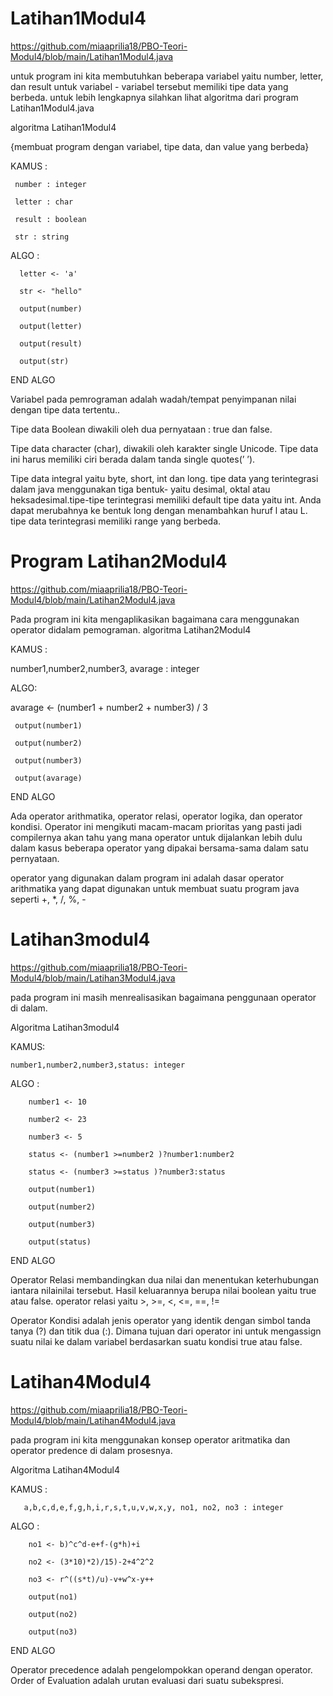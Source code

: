 # Latihan1Modul4

https://github.com/miaaprilia18/PBO-Teori-Modul4/blob/main/Latihan1Modul4.java

untuk program ini kita membutuhkan beberapa variabel yaitu number, letter, dan result untuk variabel - variabel tersebut memiliki tipe data yang berbeda. untuk lebih lengkapnya silahkan lihat algoritma dari program Latihan1Modul4.java

algoritma Latihan1Modul4

{membuat program dengan variabel, tipe data, dan value yang berbeda}

KAMUS :

     number : integer

     letter : char

     result : boolean

     str : string

ALGO :

      letter <- 'a'

      str <- "hello"

      output(number)

      output(letter)

      output(result)

      output(str)

END ALGO

Variabel pada pemrograman adalah wadah/tempat penyimpanan nilai dengan tipe data tertentu.. 

Tipe data Boolean diwakili oleh dua pernyataan : true dan false.

Tipe data character (char), diwakili oleh karakter single Unicode. Tipe data ini harus memiliki ciri berada dalam tanda single quotes(’ ’).

Tipe data integral yaitu byte, short, int dan long. tipe data yang terintegrasi dalam java menggunakan tiga bentuk- yaitu desimal, oktal atau heksadesimal.tipe-tipe terintegrasi memiliki default tipe data yaitu int. Anda dapat merubahnya ke bentuk long dengan menambahkan huruf l atau L. tipe data terintegrasi memiliki range yang berbeda.

# Program Latihan2Modul4

https://github.com/miaaprilia18/PBO-Teori-Modul4/blob/main/Latihan2Modul4.java

Pada program ini kita mengaplikasikan bagaimana cara menggunakan operator didalam pemograman. 
algoritma Latihan2Modul4

KAMUS :

   number1,number2,number3, avarage : integer

ALGO:

avarage <- (number1 + number2 + number3) / 3

     output(number1)

     output(number2)

     output(number3)

     output(avarage)

END ALGO

Ada operator arithmatika, operator relasi, operator logika, dan operator kondisi. Operator ini mengikuti macam-macam prioritas yang pasti jadi compilernya akan tahu yang mana operator untuk dijalankan lebih dulu dalam kasus beberapa operator yang dipakai bersama-sama dalam satu pernyataan.

operator yang digunakan dalam program ini adalah dasar operator arithmatika yang dapat digunakan untuk membuat suatu program java seperti +, *, /, %, -


# Latihan3modul4

https://github.com/miaaprilia18/PBO-Teori-Modul4/blob/main/Latihan3Modul4.java

pada program ini masih menrealisasikan bagaimana penggunaan operator di dalam.

Algoritma Latihan3modul4

KAMUS:

    number1,number2,number3,status: integer

ALGO :

        number1 <- 10

        number2 <- 23

        number3 <- 5

        status <- (number1 >=number2 )?number1:number2

        status <- (number3 >=status )?number3:status

        output(number1)

        output(number2)

        output(number3)

        output(status)

END ALGO

Operator Relasi membandingkan dua nilai dan menentukan keterhubungan iantara nilainilai tersebut. Hasil keluarannya berupa nilai boolean yaitu true atau false. operator relasi yaitu >, >=, <, <=, ==, !=

Operator Kondisi adalah jenis operator yang identik dengan simbol tanda tanya (?) dan titik dua (:). Dimana tujuan dari operator ini untuk mengassign suatu nilai ke dalam variabel berdasarkan suatu kondisi true atau false.

# Latihan4Modul4

https://github.com/miaaprilia18/PBO-Teori-Modul4/blob/main/Latihan4Modul4.java

pada program ini kita menggunakan konsep operator aritmatika dan operator predence di dalam prosesnya.

Algoritma Latihan4Modul4

KAMUS :

       a,b,c,d,e,f,g,h,i,r,s,t,u,v,w,x,y, no1, no2, no3 : integer

ALGO :

        no1 <- b)^c^d-e+f-(g*h)+i

        no2 <- (3*10)*2)/15)-2+4^2^2

        no3 <- r^((s*t)/u)-v+w^x-y++

        output(no1)

        output(no2)

        output(no3)

END ALGO

Operator precedence adalah pengelompokkan operand dengan operator. Order of Evaluation adalah urutan evaluasi dari suatu subekspresi.



 

